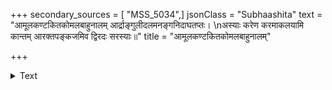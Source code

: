+++
secondary_sources = [ "MSS_5034",]
jsonClass = "Subhaashita"
text = "आमूलकण्टकितकोमलबाहुनालम् आर्द्राङ्गुलीदलमनङ्गनिदाघतप्तः।  \nअस्याः करेण करमाकलयामि कान्तम् आरक्तपङ्कजमिव द्विरदः सरस्याः॥"
title = "आमूलकण्टकितकोमलबाहुनालम्"

+++

<details><summary>Text</summary>

आमूलकण्टकितकोमलबाहुनालम् आर्द्राङ्गुलीदलमनङ्गनिदाघतप्तः।  
अस्याः करेण करमाकलयामि कान्तम् आरक्तपङ्कजमिव द्विरदः सरस्याः॥
</details>
